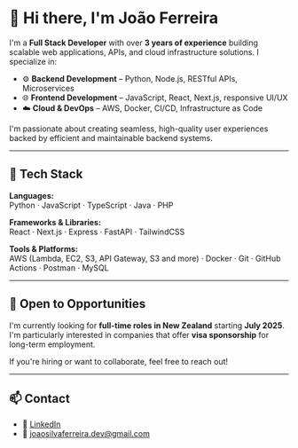 # 👋 Hi there, I'm João Ferreira

I'm a **Full Stack Developer** with over **3 years of experience** building scalable web applications, APIs, and cloud infrastructure solutions. I specialize in:

- ⚙️ **Backend Development** – Python, Node.js, RESTful APIs, Microservices
- 🌐 **Frontend Development** – JavaScript, React, Next.js, responsive UI/UX
- ☁️ **Cloud & DevOps** – AWS, Docker, CI/CD, Infrastructure as Code

I'm passionate about creating seamless, high-quality user experiences backed by efficient and maintainable backend systems.

---

## 🚀 Tech Stack

**Languages:**  
Python · JavaScript · TypeScript · Java · PHP

**Frameworks & Libraries:**  
React · Next.js · Express · FastAPI · TailwindCSS

**Tools & Platforms:**  
AWS (Lambda, EC2, S3, API Gateway, S3 and more) · Docker · Git · GitHub Actions · Postman · MySQL

---

## 📍 Open to Opportunities

I'm currently looking for **full-time roles in New Zealand** starting **July 2025**.  
I'm particularly interested in companies that offer **visa sponsorship** for long-term employment.

If you're hiring or want to collaborate, feel free to reach out!

---

## 📫 Contact

- 💼 [LinkedIn](https://www.linkedin.com/in/joao-ferreira-developer)  
- 📧 joaosilvaferreira.dev@gmail.com 
